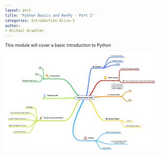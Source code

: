 ```yaml
---
layout: post
title: "Python Basics and RenPy - Part 1"
categories: Introduction Alice-3
author:
- Michael Braehler
---
```


This module will cover a basic introduction to Python

![Mindmap RenPy](/assets/RenPy_Map_Draft1.png)
